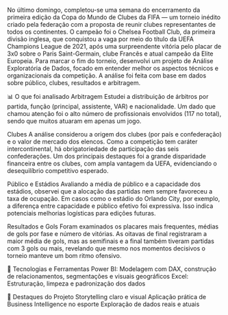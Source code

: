 No último domingo, completou-se uma semana do encerramento da primeira edição da Copa do Mundo de Clubes da FIFA — um torneio inédito criado pela federação com a proposta de reunir clubes representantes de todos os continentes. O campeão foi o Chelsea Football Club, da primeira divisão inglesa, que conquistou a vaga por meio do título da UEFA Champions League de 2021, após uma surpreendente vitória pelo placar de 3x0 sobre o Paris Saint-Germain, clube Francês e atual campeão da Elite Europeia.
Para marcar o fim do torneio, desenvolvi um projeto de Análise Exploratória de Dados, focado em entender melhor os aspectos técnicos e organizacionais da competição. A análise foi feita com base em dados sobre público, clubes, resultados e arbitragem.

📊 O que foi analisado
Arbitragem
Estudei a distribuição de árbitros por partida, função (principal, assistente, VAR) e nacionalidade. Um dado que chamou atenção foi o alto número de profissionais envolvidos (117 no total), sendo que muitos atuaram em apenas um jogo.

Clubes
A análise considerou a origem dos clubes (por país e confederação) e o valor de mercado dos elencos. Como a competição tem caráter intercontinental, há obrigatoriedade de participação das seis confederações. Um dos principais destaques foi a grande disparidade financeira entre os clubes, com ampla vantagem da UEFA, evidenciando o desequilíbrio competitivo esperado.

Público e Estádios
Avaliando a média de público e a capacidade dos estádios, observei que a alocação das partidas nem sempre favoreceu a taxa de ocupação. Em casos como o estádio do Orlando City, por exemplo, a diferença entre capacidade e público efetivo foi expressiva. Isso indica potenciais melhorias logísticas para edições futuras.

Resultados e Gols
Foram examinados os placares mais frequentes, médias de gols por fase e número de vitórias. As oitavas de final registraram a maior média de gols, mas as semifinais e a final também tiveram partidas com 3 gols ou mais, revelando que mesmo nos momentos decisivos o torneio manteve um bom ritmo ofensivo.

🧠 Tecnologias e Ferramentas
Power BI: Modelagem com DAX, construção de relacionamentos, segmentações e visuais geográficos
Excel: Estruturação, limpeza e padronização dos dados

📌 Destaques do Projeto
Storytelling claro e visual
Aplicação prática de Business Intelligence no esporte
Exploração de dados reais e atuais
